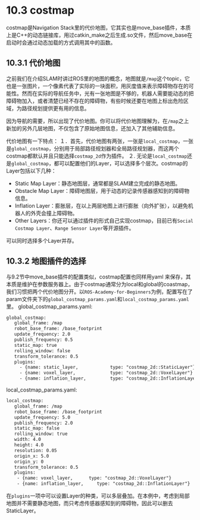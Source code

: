 # 10.3 costmap

costmap是Navigation Stack里的代价地图，它其实也是move_base插件，本质上是C++的动态链接库，用过catkin_make之后生成.so文件，然后move_base在启动时会通过动态加载的方式调用其中的函数。

## 10.3.1 代价地图
之前我们在介绍SLAM时讲过ROS里的地图的概念，地图就是`/map`这个topic，它也是一张图片，一个像素代表了实际的一块面积，用灰度值来表示障碍物存在的可能性。然而在实际的导航任务中，光有一张地图是不够的，机器人需要能动态的把障碍物加入，或者清楚已经不存在的障碍物，有些时候还要在地图上标出危险区域，为路径规划提供更有用的信息。

因为导航的需要，所以出现了代价地图。你可以将代价地图理解为，在`/map`之上新加的另外几层地图，不仅包含了原始地图信息，还加入了其他辅助信息。

代价地图有一下特点：
１．首先，代价地图有两张，一张是`local_costmap`，一张是`global_costmap`，分别用于局部路径规划器和全局路径规划器，而这两个costmap都默认并且只能选择`costmap_2d`作为插件。
２. 无论是`local_costmap`还是`global_costmap`，都可以配置他们的Layer，可以选择多个层次。costmap的Layer包括以下几种：
* Static Map Layer：静态地图层，通常都是SLAM建立完成的静态地图。
* Obstacle Map Layer：障碍地图层，用于动态的记录传感器感知到的障碍物信息。
* Inflation Layer：膨胀层，在以上两层地图上进行膨胀（向外扩张），以避免机器人的外壳会撞上障碍物。
* Other Layers：你还可以通过插件的形式自己实现costmap，目前已有`Social Costmap Layer`、`Range Sensor Layer`等开源插件。

可以同时选择多个Layer并存。

## 10.3.2 地图插件的选择
与9.2节中move_base插件的配置类似，costmap配置也同样用yaml
来保存，其本质是维护在参数服务器上。由于costmap通常分为local和global的coastmap，我们习惯把两个代价地图分开。以`ROS-Academy-for-Beginners`为例，配置写在了param文件夹下的`global_costmap_params.yaml`和`local_costmap_params.yaml`里。
global_costmap_params.yaml:
```xml
global_costmap:
   global_frame: /map
   robot_base_frame: /base_footprint
   update_frequency: 2.0
   publish_frequency: 0.5
   static_map: true
   rolling_window: false
   transform_tolerance: 0.5
   plugins:
     - {name: static_layer,            type: "costmap_2d::StaticLayer"}
     - {name: voxel_layer,             type: "costmap_2d::VoxelLayer"}
     - {name: inflation_layer,         type: "costmap_2d::InflationLayer"}
```

local_costmap_params.yaml:
```xml
local_costmap:
   global_frame: /map
   robot_base_frame: /base_footprint
   update_frequency: 5.0
   publish_frequency: 2.0
   static_map: false
   rolling_window: true
   width: 4.0
   height: 4.0
   resolution: 0.05
   origin_x: 5.0
   origin_y: 0
   transform_tolerance: 0.5
   plugins:
    - {name: voxel_layer,      type: "costmap_2d::VoxelLayer"}
    - {name: inflation_layer,     type: "costmap_2d::InflationLayer"}
```

在`plugins`一项中可以设置Layer的种类，可以多层叠加。在本例中，考虑到局部地图并不需要静态地图，而只考虑传感器感知到的障碍物，因此可以删去StaticLayer。